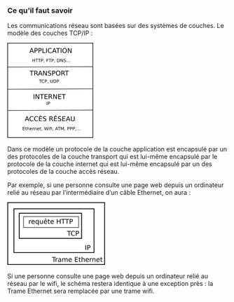 ### Ce qu’il faut savoir

Les communications réseau sont basées sur des systèmes de couches.
Le modèle des couches TCP/IP :

![](img/c18c_6.png)

Dans ce modèle un protocole de la couche application est encapsulé par un des protocoles de la couche transport qui est lui-même encapsulé par le protocole de la couche internet qui est lui-même encapsulé par un des protocoles de la couche accès réseau.

Par exemple, si une personne consulte une page web depuis un ordinateur relié au réseau par l’intermédiaire d’un câble Ethernet, on aura :

![](img/c18c_4.png)

Si une personne consulte une page web depuis un ordinateur relié au réseau par le wifi, le  schéma restera identique à une exception près : la Trame Ethernet sera remplacée par une  trame wifi.
